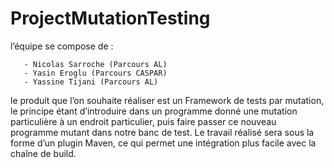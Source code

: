 # ProjectMutationTesting

l’équipe se compose de :

       - Nicolas Sarroche (Parcours AL)
       - Yasin Eroglu (Parcours CASPAR)
       - Yassine Tijani (Parcours AL)

le produit que l’on souhaite réaliser est un Framework de tests par mutation, le principe étant d’introduire dans un
programme donné une mutation particulière à un endroit particulier, puis faire passer ce nouveau programme mutant dans
notre banc de test. Le travail réalisé sera sous la forme d’un plugin Maven, ce qui permet une intégration plus facile
avec la chaîne de build.
